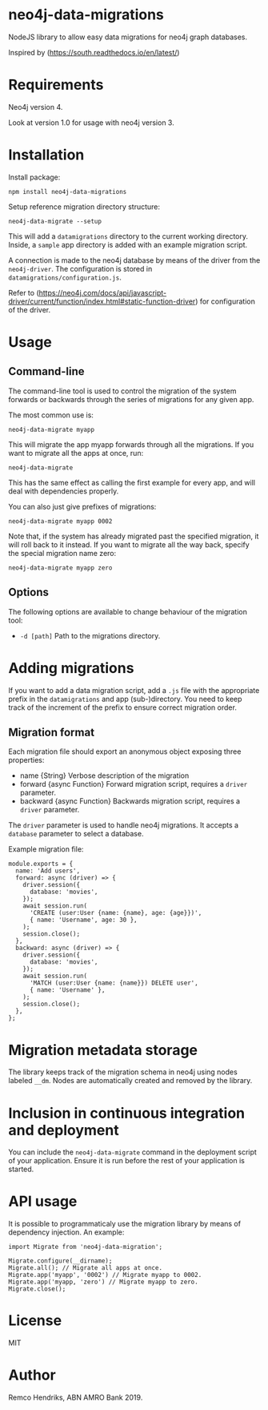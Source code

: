 # neo4j-data-migrations

NodeJS library to allow easy data migrations for neo4j graph databases.

Inspired by (https://south.readthedocs.io/en/latest/)

# Requirements

Neo4j version 4.

Look at version 1.0 for usage with neo4j version 3.

# Installation

Install package:

`npm install neo4j-data-migrations`

Setup reference migration directory structure:

`neo4j-data-migrate --setup`

This will add a `datamigrations` directory to the current working directory. Inside, a `sample` app directory is added with an example migration script.

A connection is made to the neo4j database by means of the driver from the `neo4j-driver`. The configuration is stored in `datamigrations/configuration.js`.

Refer to (https://neo4j.com/docs/api/javascript-driver/current/function/index.html#static-function-driver) for configuration of the driver.

# Usage

## Command-line

The command-line tool is used to control the migration of the system forwards or backwards through the series of migrations for any given app.

The most common use is:

`neo4j-data-migrate myapp`

This will migrate the app myapp forwards through all the migrations. If you want to migrate all the apps at once, run:

`neo4j-data-migrate`

This has the same effect as calling the first example for every app, and will deal with dependencies properly.

You can also just give prefixes of migrations:

`neo4j-data-migrate myapp 0002`

Note that, if the system has already migrated past the specified migration, it will roll back to it instead. If you want to migrate all the way back, specify the special migration name zero:

`neo4j-data-migrate myapp zero`

## Options

The following options are available to change behaviour of the migration tool:

- `-d [path]` Path to the migrations directory.

# Adding migrations

If you want to add a data migration script, add a `.js` file with the appropriate prefix in the `datamigrations` and app (sub-)directory. You need to keep track of the increment of the prefix to ensure correct migration order.

## Migration format

Each migration file should export an anonymous object exposing three properties:
- name {String} Verbose description of the migration
- forward {async Function} Forward migration script, requires a `driver` parameter.
- backward {async Function} Backwards migration script, requires a `driver` parameter.

The `driver` parameter is used to handle neo4j migrations. It accepts a `database` parameter to select a database.

Example migration file:

```
module.exports = {
  name: 'Add users',
  forward: async (driver) => {
    driver.session({
      database: 'movies',
    });
    await session.run(
      'CREATE (user:User {name: {name}, age: {age}})',
      { name: 'Username', age: 30 },
    );
    session.close();
  },
  backward: async (driver) => {
    driver.session({
      database: 'movies',
    });
    await session.run(
      'MATCH (user:User {name: {name}}) DELETE user',
      { name: 'Username' },
    );
    session.close();
  },
};
```

# Migration metadata storage

The library keeps track of the migration schema in neo4j using nodes labeled `__dm`. Nodes are automatically created and removed by the library.

# Inclusion in continuous integration and deployment

You can include the `neo4j-data-migrate` command in the deployment script of your application. Ensure it is run before the rest of your application is started.

# API usage

It is possible to programmaticaly use the migration library by means of dependency injection. An example:

```
import Migrate from 'neo4j-data-migration';

Migrate.configure(__dirname);
Migrate.all(); // Migrate all apps at once.
Migrate.app('myapp', '0002') // Migrate myapp to 0002.
Migrate.app('myapp, 'zero') // Migrate myapp to zero.
Migrate.close();
```

# License

MIT

# Author

Remco Hendriks, ABN AMRO Bank 2019.